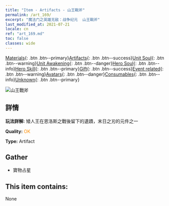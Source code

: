 ```yaml
---
title: "Item - Artifacts - 山王戰斧"
permalink: /art_169/
excerpt: "魔法门之英雄无敌：战争纪元  山王戰斧"
last_modified_at: 2021-07-21
locale: cn
ref: "art_169.md"
toc: false
classes: wide
---
```

 [Materials](/ItemsCN/){: .btn .btn--primary}[Artifacts](/ItemsCN/Artifacts/){: .btn .btn--success}[Unit Soul](/ItemsCN/UnitSoul/){: .btn .btn--warning}[Unit Awakening](/ItemsCN/UnitAwakening/){: .btn .btn--danger}[Hero Soul](/ItemsCN/HeroSoul/){: .btn .btn--info}[Hero Skill](/ItemsCN/HeroSkill/){: .btn .btn--primary}[Gift](/ItemsCN/Gift/){: .btn .btn--success}[Event related](/ItemsCN/Events/){: .btn .btn--warning}[Avatars](/ItemsCN/Avatars/){: .btn .btn--danger}[Consumables](/ItemsCN/Consumables/){: .btn .btn--info}[Unknown](/ItemsCN/Unknown/){: .btn .btn--primary}

 ![山王戰斧](/images/t/artifact_40444.png)

## 詳情
 **玩法詳解:** 矮人王在恩洛斯之戰後留下的遺蹟，末日之刃的元件之一

 **Quality:** <span style="color: #FF8C00">OK</span>

 **Type:** Artifact

## Gather

*    寶物占星 

## This item contains:

  None

